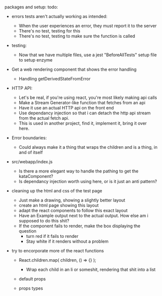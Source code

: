 packages and setup:
todo:
* errors tests aren't actually working as intended:
  * When the user experiences an error, they must report it to the server
  * There's no test, testing for this
  * There's no test, testing to make sure the function is called

* testing:
  * Now that we have multiple files, use a jest "BeforeAllTests" setup file to setup enzyme

* Get a web rendering component that shows the error handling
  * Handling getDerivedStateFromError

* HTTP API:
  * Let's be real, if you're using react, you're most likely making api calls
  * Make a Stream Generator-like function that fetches from an api
  * Have it use an actual HTTP api on the front end
  * Use dependancy injection so that i can detach the http api stream from 
    the actual fetch api.
  * This is used in another project, find it, implement it, bring it over here.

* Error boundaries:
  * Could always make it a thing that wraps the children and is a thing, in and of itself

* src/webapp/index.js
  * Is there a more elegant way to handle the pathing to get the kataComponent?
  * Is dependancy injection worth using here, or is it just an anti pattern?

* cleaning up the html and css of the test page
  * Just make a drawing, showing a slightly better layout
  * create an html page showing this layout
  * adapt the react components to follow this exact layout
  * Have an Example output next to the actual output. How else am i supposed to do this shit?
  * If the component fails to render, make the box displaying the question
    * turn red if it fails to render
    * Stay white if it renders without a problem

* try to encorporate more of the react functions
  * React.children.map( children, () => {} );
    * Wrap each child in an li or someshit, rendering that shit into a list

  * default props
  * props types
